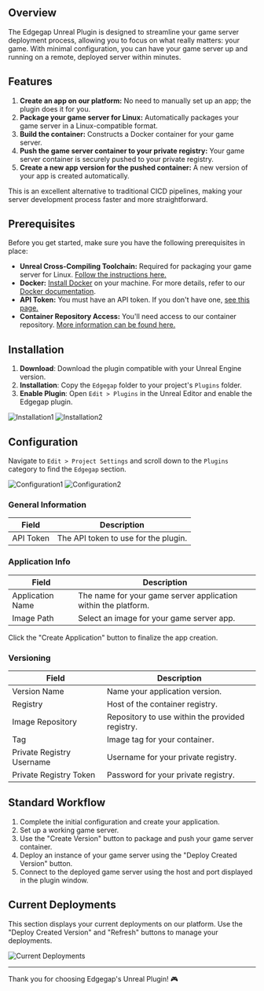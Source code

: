 ## Overview

The Edgegap Unreal Plugin is designed to streamline your game server deployment process, allowing you to focus on what really matters: your game. With minimal configuration, you can have your game server up and running on a remote, deployed server within minutes.

## Features

1. **Create an app on our platform:** No need to manually set up an app; the plugin does it for you.
2. **Package your game server for Linux:** Automatically packages your game server in a Linux-compatible format.
3. **Build the container:** Constructs a Docker container for your game server.
4. **Push the game server container to your private registry:** Your game server container is securely pushed to your private registry.
5. **Create a new app version for the pushed container:** A new version of your app is created automatically.

This is an excellent alternative to traditional CICD pipelines, making your server development process faster and more straightforward.

## Prerequisites

Before you get started, make sure you have the following prerequisites in place:

- **Unreal Cross-Compiling Toolchain:** Required for packaging your game server for Linux. [Follow the instructions here.](https://dev.epicgames.com/documentation/en-us/unreal-engine/linux-development-requirements-for-unreal-engine?application_version=5.6#cross-compile-toolchain)
- **Docker:** [Install Docker](https://docs.docker.com/desktop/install/windows-install/) on your machine. For more details, refer to our [Docker documentation](https://docs.edgegap.com/docs/category/container).
- **API Token:** You must have an API token. If you don't have one, [see this page.](https://docs.edgegap.com/docs/getting-started)
- **Container Repository Access:** You'll need access to our container repository. [More information can be found here.](https://docs.edgegap.com/docs/container/edgegap-container-registry)

## Installation

1. **Download**: Download the plugin compatible with your Unreal Engine version.
2. **Installation**: Copy the `Edgegap` folder to your project's `Plugins` folder.
3. **Enable Plugin**: Open `Edit > Plugins` in the Unreal Editor and enable the Edgegap plugin.

![Installation1](https://docs.edgegap.com/assets/images/plugins_menu-0666ddd36d0767891a1e9c3ac5ce77a7.png)
![Installation2](https://docs.edgegap.com/assets/images/enable_plugin-482110ad3c2fdb6546e5fee670a09db5.png)

## Configuration

Navigate to `Edit > Project Settings` and scroll down to the `Plugins` category to find the `Edgegap` section.

![Configuration1](https://docs.edgegap.com/assets/images/project_settings_menu-55ee5aca91fb13225f04c99495355f4b.png)
![Configuration2](https://docs.edgegap.com/assets/images/plugin_configuration-854a1ba57dfa27541e4cb3cbf0d57635.png)

### General Information

| Field     | Description                                |
|-----------|--------------------------------------------|
| API Token | The API token to use for the plugin.       |

### Application Info

| Field            | Description                                                |
|------------------|------------------------------------------------------------|
| Application Name | The name for your game server application within the platform. |
| Image Path       | Select an image for your game server app.                   |

Click the "Create Application" button to finalize the app creation.

### Versioning

| Field                  | Description                                             |
|------------------------|---------------------------------------------------------|
| Version Name           | Name your application version.                           |
| Registry               | Host of the container registry.                          |
| Image Repository       | Repository to use within the provided registry.          |
| Tag                    | Image tag for your container.                            |
| Private Registry Username | Username for your private registry.                    |
| Private Registry Token | Password for your private registry.                      |

## Standard Workflow

1. Complete the initial configuration and create your application.
2. Set up a working game server.
3. Use the "Create Version" button to package and push your game server container.
4. Deploy an instance of your game server using the "Deploy Created Version" button.
5. Connect to the deployed game server using the host and port displayed in the plugin window.

## Current Deployments

This section displays your current deployments on our platform. Use the "Deploy Created Version" and "Refresh" buttons to manage your deployments.

![Current Deployments](https://docs.edgegap.com/assets/images/running_deployment-7de51237f43c45a51b93d797ecf2a7a4.png)

---

Thank you for choosing Edgegap's Unreal Plugin! 🎮
